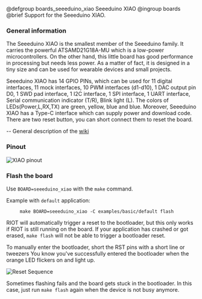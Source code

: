 @defgroup   boards_seeeduino_xiao Seeeduino XIAO
@ingroup    boards
@brief      Support for the Seeeduino XIAO.

### General information

The Seeeduino XIAO is the smallest member of the Seeeduino family. It carries the powerful ATSAMD21G18A-MU which is a low-power microcontrollers. On the other hand, this little board has good performance in processing but needs less power. As a matter of fact, it is designed in a tiny size and can be used for wearable devices and small projects.

Seeeduino XIAO has 14 GPIO PINs, which can be used for 11 digital interfaces, 11 mock interfaces, 10 PWM interfaces (d1-d10), 1 DAC output pin D0, 1 SWD pad interface, 1 I2C interface, 1 SPI interface, 1 UART interface, Serial communication indicator (T/R), Blink light (L). The colors of LEDs(Power,L,RX,TX) are green, yellow, blue and blue. Moreover, Seeeduino XIAO has a Type-C interface which can supply power and download code. There are two reset button, you can short connect them to reset the board.

-- General description of the [wiki](https://wiki.seeedstudio.com/Seeeduino-XIAO/)

### Pinout

![XIAO pinout](https://files.seeedstudio.com/wiki/Seeeduino-XIAO/img/Seeeduino-XIAO-pinout.jpg)

### Flash the board

Use `BOARD=seeeduino_xiao` with the `make` command.<br/>

Example with `default` application:
```
     make BOARD=seeeduino_xiao -C examples/basic/default flash
```

RIOT will automatically trigger a reset to the bootloader, but this only works if RIOT is still
running on the board.
If your application has crashed or got erased, `make flash` will not be able to trigger a bootloader reset.

To manually enter the bootloader, short the RST pins with a short line or tweezers
You know you've successfully entered the bootloader when the orange LED flickers on and light up.

![Reset Sequence](https://files.seeedstudio.com/wiki/Seeeduino-XIAO/img/XIAO-reset.gif)

Sometimes flashing fails and the board gets stuck in the bootloader.
In this case, just run `make flash` again when the device is not busy anymore.
